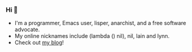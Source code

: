### Hi 👋

* I'm a programmer, Emacs user, lisper, anarchist, and a free software advocate.
* My online nicknames include (lambda () nil), nil, lain and lynn.
* Check out [my blog](https://lambdanil.github.io)!

<!--
**lambdanil/lambdanil** is a ✨ _special_ ✨ repository because its `README.md` (this file) appears on your GitHub profile.

Here are some ideas to get you started:

- 🔭 I’m currently working on ...
- 🌱 I’m currently learning ...
- 👯 I’m looking to collaborate on ...
- 🤔 I’m looking for help with ...
- 💬 Ask me about ...
- 📫 How to reach me: ...
- 😄 Pronouns: ...
- ⚡ Fun fact: ...
-->
